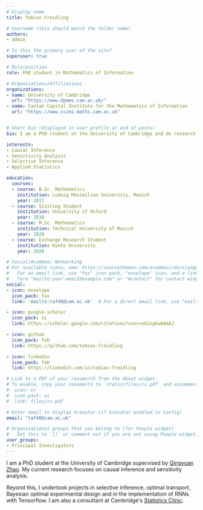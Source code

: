 ```yaml
---
# Display name
title: Tobias Freidling

# Username (this should match the folder name)
authors:
- admin

# Is this the primary user of the site?
superuser: true

# Role/position
role: PhD student in Mathematics of Information

# Organizations/Affiliations
organizations:
- name: University of Cambridge
  url: "https://www.dpmms.cam.ac.uk/"
- name: Cantab Capital Institute for the Mathematics of Information
  url: "https://www.ccimi.maths.cam.ac.uk"


# Short bio (displayed in user profile at end of posts)
bio: I am a PhD student at the University of Cambridge and do research on Causal Inference.

interests:
- Causal Inference
- Sensitivity Analysis
- Selective Inference
- Applied Statistics

education:
  courses:
  - course: B.Sc. Mathematics
    institution: Ludwig Maximilian University, Munich
    year: 2017
  - course: Visiting Student
    institution: University of Oxford
    year: 2018
  - course: M.Sc. Mathematics
    institution: Technical University of Munich
    year: 2020
  - course: Exchange Research Student
    institution: Kyoto University
    year: 2020

# Social/Academic Networking
# For available icons, see: https://sourcethemes.com/academic/docs/page-builder/#icons
#   For an email link, use "fas" icon pack, "envelope" icon, and a link in the
#   form "mailto:your-email@example.com" or "#contact" for contact widget.
social:
- icon: envelope
  icon_pack: fas
  link: 'mailto:taf40@cam.ac.uk'  # For a direct email link, use "mailto:test@example.org".

- icon: google-scholar
  icon_pack: ai
  link: https://scholar.google.com/citations?user=ek2xg6wAAAAJ

- icon: github
  icon_pack: fab
  link: https://github.com/tobias-freidling

- icon: linkedin
  icon_pack: fab
  link: https://linkedin.com/in/tobias-freidling

# Link to a PDF of your resume/CV from the About widget.
# To enable, copy your resume/CV to `static/files/cv.pdf` and uncomment the lines below.
#- icon: cv
#  icon_pack: ai
#  link: files/cv.pdf

# Enter email to display Gravatar (if Gravatar enabled in Config)
email: "taf40@cam.ac.uk"

# Organizational groups that you belong to (for People widget)
#   Set this to `[]` or comment out if you are not using People widget.
user_groups:
- Principal Investigators
---
```

I am a PhD student at the University of Cambridge supervised by [Qingyuan Zhao](http://statslab.cam.ac.uk/~qz280/).
My current research focuses on causal inference and sensitivity analysis.

Beyond this, I undertook projects in selective inference, optimal transport, Bayesian optimal experimental design and in the implementation of RNNs with Tensorflow.  I am also a consultant at Cambridge's [Statistics Clinic](https://www.statslab.cam.ac.uk/clinic/).
